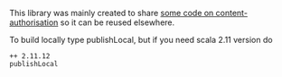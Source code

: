 This library was mainly created to share [some code on content-authorisation](https://github.com/guardian/content-authorisation/blob/afe5bd36364cde229d0bc03d6f1ca61bfc1f64c0/content-authorisation/src/main/scala/com/gu/authorisation/provider/GeneratedTokens.scala) so it can be reused elsewhere.

To build locally type publishLocal, but if you need scala 2.11 version do
```
++ 2.11.12
publishLocal
```